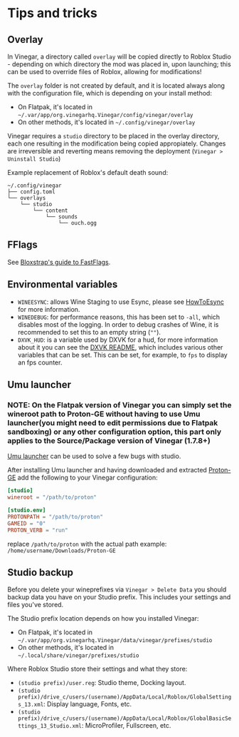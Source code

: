 # Tips and tricks

## Overlay

In Vinegar, a directory called `overlay` will be copied directly to Roblox Studio - depending on which directory the mod was placed in, upon launching; this can be used to override files of Roblox, allowing for modifications!

The `overlay` folder is not created by default, and it is located always along with the configuration file, which is depending on your install method:

- On Flatpak, it's located in `~/.var/app/org.vinegarhq.Vinegar/config/vinegar/overlay`
- On other methods, it's located in `~/.config/vinegar/overlay`

Vinegar requires a `studio` directory to be placed in the overlay directory, each one resulting in the modification being copied appropiately. Changes are irreversible and reverting means removing the deployment (`Vinegar > Uninstall Studio`)

Example replacement of Roblox's default death sound:

```
~/.config/vinegar
├── config.toml
└── overlays
    └── studio
        └── content
            └── sounds
                └── ouch.ogg
```

## FFlags

See [Bloxstrap's guide to FastFlags](https://github.com/pizzaboxer/bloxstrap/wiki/A-guide-to-FastFlags).

## Environmental variables

- `WINEESYNC`: allows Wine Staging to use Esync, please see [HowToEsync](https://github.com/lutris/docs/blob/master/HowToEsync.md) for more information.
- `WINEDEBUG`: for performance reasons, this has been set to `-all`, which disables most of the logging. In order to debug crashes of Wine, it is recommended to set this to an empty string (`""`).
- `DXVK_HUD`: is a variable used by DXVK for a hud, for more information about it you can see the [DXVK README](https://github.com/doitsujin/dxvk#hud), which includes various other variables that can be set. This can be set, for example, to `fps` to display an fps counter.

## Umu launcher

### NOTE: On the Flatpak version of Vinegar you can simply set the wineroot path to Proton-GE without having to use Umu launcher(you might need to edit permissions due to Flatpak sandboxing) or any other configuration option, this part only applies to the Source/Package version of Vinegar (1.7.8+)

[Umu launcher](https://github.com/Open-Wine-Components/umu-launcher) can be used to solve a few bugs with studio.

After installing Umu launcher and having downloaded and extracted [Proton-GE](https://github.com/GloriousEggroll/proton-ge-custom/releases) add the following to your Vinegar configuration:

```toml
[studio]
wineroot = "/path/to/proton"

[studio.env]
PROTONPATH = "/path/to/proton"
GAMEID = "0"
PROTON_VERB = "run"
```

replace `/path/to/proton` with the actual path
example: `/home/username/Downloads/Proton-GE`

## Studio backup

Before you delete your wineprefixes via `Vinegar > Delete Data` you should backup data you have on your Studio prefix. This includes your settings and files you've stored.

The Studio prefix location depends on how you installed Vinegar:

- On Flatpak, it's located in `~/.var/app/org.vinegarhq.Vinegar/data/vinegar/prefixes/studio`
- On other methods, it's located in `~/.local/share/vinegar/prefixes/studio`

Where Roblox Studio store their settings and what they store:

- `(studio prefix)/user.reg`: Studio theme, Docking layout.
- `(studio prefix)/drive_c/users/(username)/AppData/Local/Roblox/GlobalSettings_13.xml`: Display language, Fonts, etc. 
- `(studio prefix)/drive_c/users/(username)/AppData/Local/Roblox/GlobalBasicSettings_13_Studio.xml`: MicroProfiler, Fullscreen, etc.
